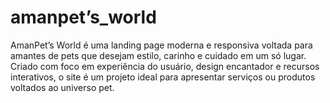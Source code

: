 # amanpet’s_world
 AmanPet’s World é uma landing page moderna e responsiva voltada para amantes de pets que desejam estilo, carinho e cuidado em um só lugar. Criado com foco em experiência do usuário, design encantador e recursos interativos, o site é um projeto ideal para apresentar serviços ou produtos voltados ao universo pet.
